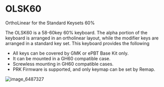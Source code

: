 # OLSK60
OrthoLinear for the Standard Keysets 60%

The OLSK60 is a 58-60key 60% keyboard. The alpha portion of the keyboard is arranged in an ortholinear layout, while the modifier keys are arranged in a standard key set. This keyboard provides the following

- All keys can be covered by GMK or ePBT Base Kit only.
- It can be mounted in a GH60 compatible case.
- Screwless mounting in GH60 compatible cases.
- PRK Firmware is supported, and only keymap can be set by Remap.


![image_6487327](https://user-images.githubusercontent.com/88352328/179516853-f877d9fe-37f1-40e3-9d84-a61ef3d8cbfe.JPG)
